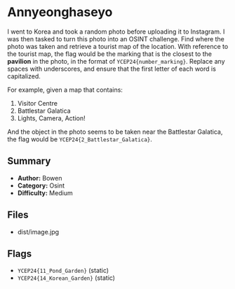 # Annyeonghaseyo

I went to Korea and took a random photo before uploading it to Instagram.
I was then tasked to turn this photo into an OSINT challenge. Find where
the photo was taken and retrieve a tourist map of the location. With reference
to the tourist map, the flag would be the marking that is the closest to the
**pavilion** in the photo, in the format of `YCEP24{number_marking}`. Replace any
spaces with underscores, and ensure that the first letter of each word
is capitalized.

For example, given a map that contains:

1. Visitor Centre
2. Battlestar Galatica
3. Lights, Camera, Action!

And the object in the photo seems to be taken near the Battlestar Galatica, the flag
would be `YCEP24{2_Battlestar_Galatica}`.

## Summary

- **Author:** Bowen
- **Category:** Osint
- **Difficulty:** Medium

## Files

- dist/image.jpg

## Flags

- `YCEP24{11_Pond_Garden}` (static)
- `YCEP24{14_Korean_Garden}` (static)
